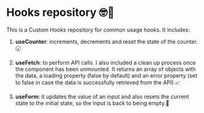 # Hooks repository 🤓📝

This is a Custom Hooks repository for common usage hooks. It includes:

1. **useCounter**: increments, decrements and reset the state of the counter.🕢

2. **useFetch**: to perform API calls. I also included a clean up process once the component has been unmounted. It returns an array of objects with the data, a loading property (false by default) and an error property (set to false in case the data is successfully retrieved from the API).📈

3. **useForm**: it updates the value of an input and also resets the current state to the initial state, so the input is back to being empty.📝
